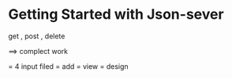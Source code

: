 # Getting Started with Json-sever

get , post , delete

==> complect work

= 4 input filed
= add 
= view
= design



